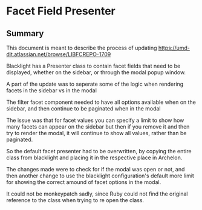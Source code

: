 # Facet Field Presenter

## Summary

This document is meant to describe the process of updating https://umd-dit.atlassian.net/browse/LIBFCREPO-1709

Blacklight has a Presenter class to contain facet fields that need to be displayed, whether on the sidebar,
or through the modal popup window.

A part of the update was to seperate some of the logic when rendering facets in the sidebar vs in the modal

The filter facet component needed to have all options available when on the sidebar,
and then continue to be paginated when in the modal

The issue was that for facet values you can specify a limit to show how many facets can appear on the sidebar
but then if you remove it and then try to render the modal, it will continue to show all values, rather than be
paginated.

So the default facet presenter had to be overwritten, by copying the entire class from blacklight and placing it
in the respective place in Archelon.

The changes made were to check for if the modal was open or not, and then another change to use the blacklight
configuration's default more limit for showing the correct amound of facet options in the modal.

It could not be monkeypatch sadly, since Ruby could not find the original reference to the class when trying to
re open the class.
